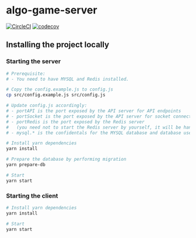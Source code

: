 # algo-game-server

[![CircleCI](https://circleci.com/gh/samueltangz/algo-game-server.svg?style=svg)](https://circleci.com/gh/samueltangz/algo-game-server) [![codecov](https://codecov.io/gh/samueltangz/algo-game-server/branch/master/graph/badge.svg)](https://codecov.io/gh/samueltangz/algo-game-server)

## Installing the project locally

### Starting the server

```bash
# Prerequisite:
# - You need to have MYSQL and Redis installed.

# Copy the config.example.js to config.js
cp src/config.example.js src/config.js

# Update config.js accordingly:
# - portAPI is the port exposed by the API server for API endpoints
# - portSocket is the port exposed by the API server for socket connection
# - portRedis is the port exposed by the Redis server
#   (you need not to start the Redis server by yourself, it will be handled by the API server)
# - mysql.* is the confidentals for the MYSQL database and database used.

# Install yarn dependencies
yarn install

# Prepare the database by performing migration
yarn prepare-db

# Start
yarn start
```

### Starting the client

```bash
# Install yarn dependencies
yarn install

# Start
yarn start
```
